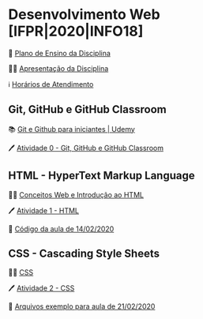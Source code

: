 # Desenvolvimento Web [IFPR|2020|INFO18]

🎒 [Plano de Ensino da Disciplina](files/web-plano.pdf)

👨‍🏫 [Apresentação da Disciplina](files/web-aula00-apresentacao.pdf)

ℹ️ [Horários de Atendimento](https://gist.github.com/seccomiro/c5fdcebc8c2646afc83c90c3ef7ae8c2)

## Git, GitHub e GitHub Classroom

📚 [Git e Github para iniciantes | Udemy](https://www.udemy.com/course/git-e-github-para-iniciantes)

🖊️ [Atividade 0 - Git, GitHub e GitHub Classroom](https://classroom.github.com/a/nVFNz9kC)

## HTML - HyperText Markup Language

👨‍🏫 [Conceitos Web e Introdução ao HTML](files/web-aula01-html.pdf)

🖊️ [Atividade 1 - HTML](https://classroom.github.com/g/ATqOzrWF)

🧮 [Código da aula de 14/02/2020](https://github.com/IFPR-2020-INFO18-Desenvolvimento-Web/aula01-html)

## CSS - Cascading Style Sheets

👨‍🏫 [CSS](files/web-aula02-css.pdf)

🖊️ [Atividade 2 - CSS](https://classroom.github.com/g/WcPO0G9H)

🧮 [Arquivos exemplo para aula de 21/02/2020](https://github.com/IFPR-2020-INFO18-Desenvolvimento-Web/aula02-css)